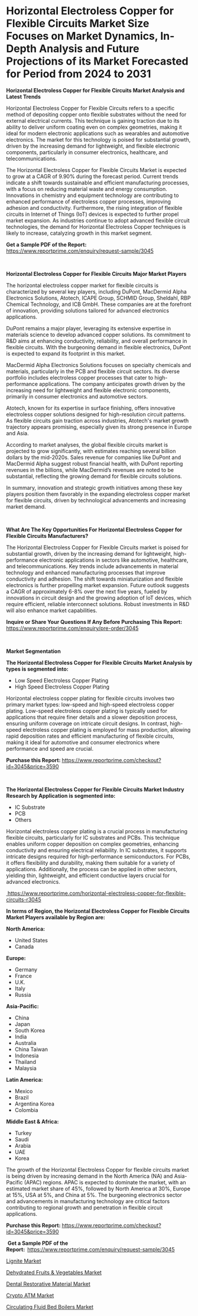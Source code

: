 <p><h1>Horizontal Electroless Copper for Flexible Circuits Market Size Focuses on Market Dynamics, In-Depth Analysis and Future Projections of its Market Forecasted for Period from 2024 to 2031</h1></p><p><strong>Horizontal Electroless Copper for Flexible Circuits Market Analysis and Latest Trends</strong></p>
<p><p>Horizontal Electroless Copper for Flexible Circuits refers to a specific method of depositing copper onto flexible substrates without the need for external electrical currents. This technique is gaining traction due to its ability to deliver uniform coating even on complex geometries, making it ideal for modern electronic applications such as wearables and automotive electronics. The market for this technology is poised for substantial growth, driven by the increasing demand for lightweight, and flexible electronic components, particularly in consumer electronics, healthcare, and telecommunications.</p><p>The Horizontal Electroless Copper for Flexible Circuits Market is expected to grow at a CAGR of 9.90% during the forecast period. Current trends indicate a shift towards sustainable and efficient manufacturing processes, with a focus on reducing material waste and energy consumption. Innovations in chemistry and equipment technology are contributing to enhanced performance of electroless copper processes, improving adhesion and conductivity. Furthermore, the rising integration of flexible circuits in Internet of Things (IoT) devices is expected to further propel market expansion. As industries continue to adopt advanced flexible circuit technologies, the demand for Horizontal Electroless Copper techniques is likely to increase, catalyzing growth in this market segment.</p></p>
<p><strong>Get a Sample PDF of the Report:&nbsp;</strong> <a href="https://www.reportprime.com/enquiry/request-sample/3045?utm_campaign=2016&utm_medium=2&utm_source=Github&utm_content=ia&utm_term=24122024&utm_id=horizontal-electroless-copper-for-flexible-circuits">https://www.reportprime.com/enquiry/request-sample/3045</a></p>
<p>&nbsp;</p>
<p><strong>Horizontal Electroless Copper for Flexible Circuits Major Market Players</strong></p>
<p><p>The horizontal electroless copper market for flexible circuits is characterized by several key players, including DuPont, MacDermid Alpha Electronics Solutions, Atotech, ICAPE Group, SCHMID Group, Sheldahl, RBP Chemical Technology, and ICB GmbH. These companies are at the forefront of innovation, providing solutions tailored for advanced electronics applications.</p><p>DuPont remains a major player, leveraging its extensive expertise in materials science to develop advanced copper solutions. Its commitment to R&D aims at enhancing conductivity, reliability, and overall performance in flexible circuits. With the burgeoning demand in flexible electronics, DuPont is expected to expand its footprint in this market.</p><p>MacDermid Alpha Electronics Solutions focuses on specialty chemicals and materials, particularly in the PCB and flexible circuit sectors. Its diverse portfolio includes electroless copper processes that cater to high-performance applications. The company anticipates growth driven by the increasing need for lightweight and flexible electronic components, primarily in consumer electronics and automotive sectors.</p><p>Atotech, known for its expertise in surface finishing, offers innovative electroless copper solutions designed for high-resolution circuit patterns. As flexible circuits gain traction across industries, Atotech's market growth trajectory appears promising, especially given its strong presence in Europe and Asia.</p><p>According to market analyses, the global flexible circuits market is projected to grow significantly, with estimates reaching several billion dollars by the mid-2020s. Sales revenue for companies like DuPont and MacDermid Alpha suggest robust financial health, with DuPont reporting revenues in the billions, while MacDermid’s revenues are noted to be substantial, reflecting the growing demand for flexible circuits solutions. </p><p>In summary, innovation and strategic growth initiatives among these key players position them favorably in the expanding electroless copper market for flexible circuits, driven by technological advancements and increasing market demand.</p></p>
<p>&nbsp;</p>
<p><strong>What Are The Key Opportunities For Horizontal Electroless Copper for Flexible Circuits Manufacturers?</strong></p>
<p><p>The Horizontal Electroless Copper for Flexible Circuits market is poised for substantial growth, driven by the increasing demand for lightweight, high-performance electronic applications in sectors like automotive, healthcare, and telecommunications. Key trends include advancements in material technology and enhanced manufacturing processes that improve conductivity and adhesion. The shift towards miniaturization and flexible electronics is further propelling market expansion. Future outlook suggests a CAGR of approximately 6-8% over the next five years, fueled by innovations in circuit design and the growing adoption of IoT devices, which require efficient, reliable interconnect solutions. Robust investments in R&D will also enhance market capabilities.</p></p>
<p><strong>Inquire or Share Your Questions If Any Before Purchasing This Report:</strong> <a href="https://www.reportprime.com/enquiry/pre-order/3045?utm_campaign=2016&utm_medium=2&utm_source=Github&utm_content=ia&utm_term=24122024&utm_id=horizontal-electroless-copper-for-flexible-circuits">https://www.reportprime.com/enquiry/pre-order/3045</a></p>
<p>&nbsp;</p>
<p><strong>Market Segmentation</strong></p>
<p><strong>The Horizontal Electroless Copper for Flexible Circuits Market Analysis by types is segmented into:</strong></p>
<p><ul><li>Low Speed Electroless Copper Plating</li><li>High Speed Electroless Copper Plating</li></ul></p>
<p><p>Horizontal electroless copper plating for flexible circuits involves two primary market types: low-speed and high-speed electroless copper plating. Low-speed electroless copper plating is typically used for applications that require finer details and a slower deposition process, ensuring uniform coverage on intricate circuit designs. In contrast, high-speed electroless copper plating is employed for mass production, allowing rapid deposition rates and efficient manufacturing of flexible circuits, making it ideal for automotive and consumer electronics where performance and speed are crucial.</p></p>
<p><strong>Purchase this Report:&nbsp;</strong><a href="https://www.reportprime.com/checkout?id=3045&price=3590&utm_campaign=2016&utm_medium=2&utm_source=Github&utm_content=ia&utm_term=24122024&utm_id=horizontal-electroless-copper-for-flexible-circuits">https://www.reportprime.com/checkout?id=3045&price=3590</a></p>
<p>&nbsp;</p>
<p><strong>The Horizontal Electroless Copper for Flexible Circuits Market Industry Research by Application is segmented into:</strong></p>
<p><ul><li>IC Substrate</li><li>PCB</li><li>Others</li></ul></p>
<p><p>Horizontal electroless copper plating is a crucial process in manufacturing flexible circuits, particularly for IC substrates and PCBs. This technique enables uniform copper deposition on complex geometries, enhancing conductivity and ensuring electrical reliability. In IC substrates, it supports intricate designs required for high-performance semiconductors. For PCBs, it offers flexibility and durability, making them suitable for a variety of applications. Additionally, the process can be applied in other sectors, yielding thin, lightweight, and efficient conductive layers crucial for advanced electronics.</p></p>
<p><a href="https://www.reportprime.com/horizontal-electroless-copper-for-flexible-circuits-r3045?utm_campaign=2016&utm_medium=2&utm_source=Github&utm_content=ia&utm_term=24122024&utm_id=horizontal-electroless-copper-for-flexible-circuits">&nbsp;https://www.reportprime.com/horizontal-electroless-copper-for-flexible-circuits-r3045</a></p>
<p><strong>In terms of Region, the Horizontal Electroless Copper for Flexible Circuits Market Players available by Region are:</strong></p>
<p>
    <p> <strong> North America: </strong>
        <ul>
            <li>United States</li>
            <li>Canada</li>
        </ul>
        </p> 
    <p> <strong> Europe: </strong>
        <ul>
            <li>Germany</li>
            <li>France</li>
            <li>U.K.</li>
            <li>Italy</li>
            <li>Russia</li>
        </ul>
        </p> 
    <p> <strong> Asia-Pacific: </strong>
        <ul>
            <li>China</li>
            <li>Japan</li>
            <li>South Korea</li>
            <li>India</li>
            <li>Australia</li>
            <li>China Taiwan</li>
            <li>Indonesia</li>
            <li>Thailand</li>
            <li>Malaysia</li>
        </ul>
        </p> 
    <p> <strong> Latin America: </strong>
        <ul>
            <li>Mexico</li>
            <li>Brazil</li>
            <li>Argentina Korea</li>
            <li>Colombia</li>
        </ul>
        </p> 
    <p> <strong> Middle East & Africa: </strong>
        <ul>
            <li>Turkey</li>
            <li>Saudi</li>
            <li>Arabia</li>
            <li>UAE</li>
            <li>Korea</li>
        </ul>
    </p>
    </p>
<p><p>The growth of the Horizontal Electroless Copper for flexible circuits market is being driven by increasing demand in the North America (NA) and Asia-Pacific (APAC) regions. APAC is expected to dominate the market, with an estimated market share of 45%, followed by North America at 30%, Europe at 15%, USA at 5%, and China at 5%. The burgeoning electronics sector and advancements in manufacturing technology are critical factors contributing to regional growth and penetration in flexible circuit applications.</p></p>
<p><strong>Purchase this Report: </strong><a href="https://www.reportprime.com/checkout?id=3045&price=3590&utm_campaign=2016&utm_medium=2&utm_source=Github&utm_content=ia&utm_term=24122024&utm_id=horizontal-electroless-copper-for-flexible-circuits">https://www.reportprime.com/checkout?id=3045&price=3590</a></p>
<p>&nbsp;<strong>Get a Sample PDF of the Report:&nbsp;&nbsp;</strong><a href="https://www.reportprime.com/enquiry/request-sample/3045?utm_campaign=2016&utm_medium=2&utm_source=Github&utm_content=ia&utm_term=24122024&utm_id=horizontal-electroless-copper-for-flexible-circuits">https://www.reportprime.com/enquiry/request-sample/3045</a></p>
<p><strong></strong></p>
<p><p><a href="https://www.linkedin.com/pulse/c-glance-reports-anmec?utm_campaign=2016&utm_medium=2&utm_source=Github&utm_content=ia&utm_term=24122024&utm_id=horizontal-electroless-copper-for-flexible-circuits">Lignite Market</a></p><p><a href="https://www.linkedin.com/pulse/dehydrated-fruits-vegetables-market-size-estimated-cagr-68-7a6ae?utm_campaign=2016&utm_medium=2&utm_source=Github&utm_content=ia&utm_term=24122024&utm_id=horizontal-electroless-copper-for-flexible-circuits">Dehydrated Fruits & Vegetables Market</a></p><p><a href="https://www.linkedin.com/pulse/market-examination-report-dental-restorative-material-growth-forecast-bvm4f?utm_campaign=2016&utm_medium=2&utm_source=Github&utm_content=ia&utm_term=24122024&utm_id=horizontal-electroless-copper-for-flexible-circuits">Dental Restorative Material Market</a></p><p><a href="https://www.linkedin.com/pulse/upcoming-boom-crypto-atm-market-projections-end-use-wwbhe?utm_campaign=2016&utm_medium=2&utm_source=Github&utm_content=ia&utm_term=24122024&utm_id=horizontal-electroless-copper-for-flexible-circuits">Crypto ATM Market</a></p><p><a href="https://www.linkedin.com/pulse/recent-circulating-fluid-bed-boilers-market-analysis-shows-size-s804e?utm_campaign=2016&utm_medium=2&utm_source=Github&utm_content=ia&utm_term=24122024&utm_id=horizontal-electroless-copper-for-flexible-circuits">Circulating Fluid Bed Boilers Market</a></p></p>